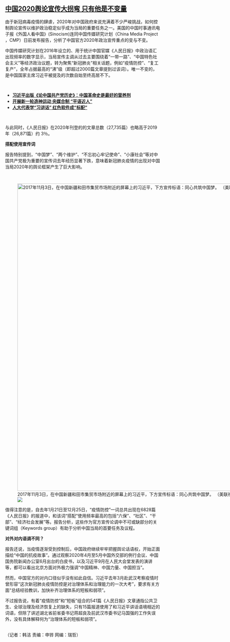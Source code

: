 <!--1614102850000-->
[中国2020舆论宣传大拐弯 只有他是不变量](https://www.rfa.org/mandarin/yataibaodao/zhengzhi/hj-02232021124808.html)
------

<p>由于新冠病毒疫情的肆虐，2020年对中国政府来说充满着不少严峻挑战，如何控制舆论宣传以维护政治稳定似乎成为当局的重要任务之一。美国的中国时事通讯电子报《外国人看中国》(Sinocism)连同中国传媒研究计划（China Media Project ，CMP）日前发布报告，分析了中国官方2020年政治宣传重点的变与不变。</p><p>中国传媒研究计划在2016年设立的、用于统计中国官媒《人民日报》中政治语汇出现频率的数字显示，当局宣传主调从过去主要围绕着“一带一路”、“中国特色社会主义”等经济政治议题，转为聚焦“新冠肺炎”相关话题，例如“疫情防控”、“复工复产”，全年占据最高的“沸”级（即超过2000篇文章提到过该词）。唯一不变的，是中国国家主席习近平被提及的次数自始至终高居不下。</p><p><br/></p><ul><li><strong><a href="https://www.rfa.org/mandarin/Xinwen/7-02212021160955.html">习近平出版《论中国共产党历史》：中国革命史是最好的营养剂</a></strong></li><li><strong><a href="https://www.rfa.org/mandarin/yataibaodao/zhengzhi/ql1-02182021035941.html">开展新一轮造神运动 央媒合制 “平语近人”</a></strong></li><li><strong><a href="https://www.rfa.org/mandarin/yataibaodao/zhengzhi/ql2-05282020061036.html"><strong>人大代表学“习讲话” 红色软件成“标配”</strong></a></strong></li></ul><p><br/></p><p>与此同时，《人民日报》在2020年刊登的的文章总数（27,735篇）也略高于2019年（26,871篇）约 3％。</p><p><strong>搭配使用宣传词</strong></p><p>报告特别提到，“中国梦”、“两个维护”、“不忘初心牢记使命”、“小康社会”等对中国共产党极为重要的宣传词去年经历显著下跌，意味着新冠肺炎疫情的出现对中国当局2020年的舆论框架产生了巨大影响。</p><p><br/></p><p><figure class="image-richtext image-inline captioned" style="width:1500px;"><img alt="2017年11月3日，在中国新疆和田市集贸市场附近的屏幕上的习近平，下方宣传标语：同心共筑中国梦。 （美联社图片）" height="1000" src="https://www.rfa.org/mandarin/yataibaodao/zhengzhi/hj-02232021124808.html/ap21020290036222.jpg/@@images/0d783086-abf6-4ffb-bcad-945cbe369639.jpeg" title="AP21020290036222.jpg" width="1500"/><figcaption class="image-caption">2017年11月3日，在中国新疆和田市集贸市场附近的屏幕上的习近平，下方宣传标语：同心共筑中国梦。 （美联社图片）</figcaption><small></small><div id="zoomattribute"><a data-caption="2017年11月3日，在中国新疆和田市集贸市场附近的屏幕上的习近平，下方宣传标语：同心共筑中国梦。 （美联社图片）" data-fancybox="" href="https://www.rfa.org/mandarin/yataibaodao/zhengzhi/hj-02232021124808.html/ap21020290036222.jpg" id="single_image" title="2017年11月3日，在中国新疆和田市集贸市场附近的屏幕上的习近平，下方宣传标语：同心共筑中国梦。 （美联社图片）"><img src="/++plone++rfa-resources/img/icon-zoom.png"/></a></div></figure></p><p>值得注意的是，自去年1月21日至12月25日，“疫情防控”一词总共出现在6828篇《人民日报》的报道中，和该词“搭配”使用频率最高的包括“六保”、“社区”、“干部”、“经济社会发展”等。报告分析，这些作为官方宣传论调中不可或缺部分的关键词组（Keywords group）有助于分析中国当局的首要任务及议程。</p><p><strong>对外对内语调不同？</strong></p><p>报告还说，当疫情逐渐受到控制后，中国政府继续牢牢把握舆论话语权，开始正面描绘“中国的抗疫故事”。通过观察2020年4月至5月中国外交部的例行会议、中国国务院新闻办公室6月出台的白皮书，以及习近平9月在人民大会堂发表的演讲等，都可以看出北京方面对外极力强调“中国精神、中国力量、中国担当”。</p><p>然而，中国官方的对内口径似乎没有如此自信。习近平去年3月赴武汉考察疫情时曾形容“这次新冠肺炎疫情防控是对治理体系和治理能力的一次大考”，要求有关方面“总结经验教训，加快补齐治理体系的短板和弱项”。</p><p>不过报告说，有着“疫情防控”和“短板”组合的541篇《人民日报》文章通指公共卫生、全球治理及经济恢复上的缺失，只有15篇报道使用了和习近平讲话语境相近的词语，但除了讲述湖北省前省委书记蒋超良及前武汉市委书记马国强的工作失误外，没有具体解释何为“治理体系的短板和弱项”。</p><p><br/>（记者：韩洁 责编：申铧 网编：瑞哲）</p>
